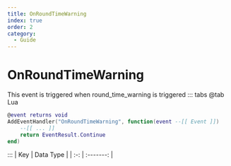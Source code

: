 ```yaml
---
title: OnRoundTimeWarning
index: true
order: 2
category:
  - Guide
---
```


# OnRoundTimeWarning
This event is triggered when round_time_warning is triggered
::: tabs
@tab Lua
```lua
@event returns void
AddEventHandler("OnRoundTimeWarning", function(event --[[ Event ]])
    --[[ ... ]]
    return EventResult.Continue
end)
```

:::
| Key | Data Type |
| :-: | :-------: |